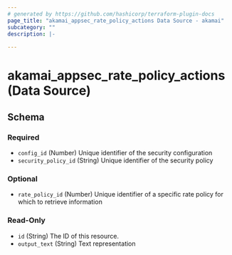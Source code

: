 ```yaml
---
# generated by https://github.com/hashicorp/terraform-plugin-docs
page_title: "akamai_appsec_rate_policy_actions Data Source - akamai"
subcategory: ""
description: |-
  
---
```


# akamai_appsec_rate_policy_actions (Data Source)





<!-- schema generated by tfplugindocs -->
## Schema

### Required

- `config_id` (Number) Unique identifier of the security configuration
- `security_policy_id` (String) Unique identifier of the security policy

### Optional

- `rate_policy_id` (Number) Unique identifier of a specific rate policy for which to retrieve information

### Read-Only

- `id` (String) The ID of this resource.
- `output_text` (String) Text representation
